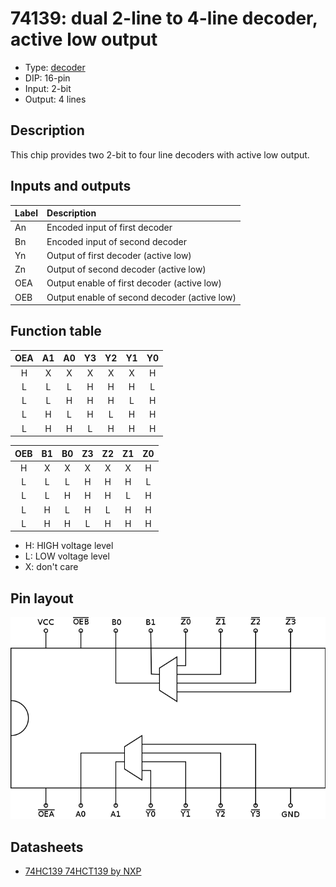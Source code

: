 # 74139: dual 2-line to 4-line decoder, active low output

- Type: [decoder](encoders_decoders.md)
- DIP: 16-pin
- Input: 2-bit
- Output: 4 lines

## Description

This chip provides two 2-bit to four line decoders with active low output.

## Inputs and outputs

| Label | Description                                  |
|:----- |:-------------------------------------------- |
| An    | Encoded input of first decoder               |
| Bn    | Encoded input of second decoder              |
| Yn    | Output of first decoder (active low)         |
| Zn    | Output of second decoder (active low)        |
| OEA   | Output enable of first decoder (active low)  |
| OEB   | Output enable of second decoder (active low) |


## Function table

| OEA | A1  | A0  | Y3  | Y2  | Y1  | Y0  |
|:---:|:---:|:---:|:---:|:---:|:---:|:---:|
| H   | X   | X   | X   | X   | X   | H   |
| L   | L   | L   | H   | H   | H   | L   |
| L   | L   | H   | H   | H   | L   | H   |
| L   | H   | L   | H   | L   | H   | H   |
| L   | H   | H   | L   | H   | H   | H   |

| OEB | B1  | B0  | Z3  | Z2  | Z1  | Z0  |
|:---:|:---:|:---:|:---:|:---:|:---:|:---:|
| H   | X   | X   | X   | X   | X   | H   |
| L   | L   | L   | H   | H   | H   | L   |
| L   | L   | H   | H   | H   | L   | H   |
| L   | H   | L   | H   | L   | H   | H   |
| L   | H   | H   | L   | H   | H   | H   |

- H: HIGH voltage level
- L: LOW voltage level
- X: don't care

## Pin layout

![](../dia/74139-dip.png)

## Datasheets

- [74HC139 74HCT139 by NXP](http://www.nxp.com/documents/data_sheet/74HC_HCT139.pdf)
